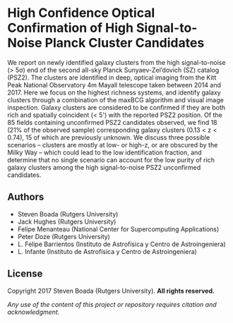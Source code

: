 # High Confidence Optical Confirmation of High Signal-to-Noise Planck Cluster Candidates

We report on newly identified galaxy clusters from the high signal-to-noise (> 5σ) end of the second all-sky Planck Sunyaev-Zel’dovich (SZ) catalog (PSZ2). The clusters are identified in deep, optical imaging from the Kitt Peak National Observatory 4m Mayall telescope taken between 2014 and 2017. Here we focus on the highest richness systems, and identify galaxy clusters through a combination of the maxBCG algorithm and visual image inspection. Galaxy clusters are considered to be confirmed if they are both rich and spatially coincident (< 5') with the reported PSZ2 position. Of the 85 fields containing unconfirmed PSZ2 candidates observed, we find 18 (21% of the observed sample) corresponding galaxy clusters (0.13 < z < 0.74), 15 of which are previously unknown. We discuss three possible scenarios – clusters are mostly at low- or high-z, or are obscured by the Milky Way – which could lead to the low identification fraction, and determine that no single scenario can account for the low purity of rich galaxy clusters among the high signal-to-noise PSZ2 unconfirmed candidates.

## Authors

- Steven Boada (Rutgers University)                                            
- Jack Hughes (Rutgers University)                                             
- Felipe Menanteau (National Center for Supercomputing Applications)
- Peter Doze (Rutgers University)                                             
- L. Felipe Barrientos (Instituto de Astrofı́sica y Centro de Astroingeniera)
- L. Infante (Instituto de Astrofı́sica y Centro de Astroingeniera)

## License

Copyright 2017 Steven Boada (Rutgers University).
**All rights reserved.**

*Any use of the content of this project or repository requires citation and acknowledgment.*
